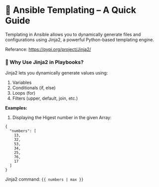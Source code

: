 # 🧩 Ansible Templating – A Quick Guide

Templating in Ansible allows you to dynamically generate files and configurations using Jinja2, a powerful Python-based templating engine.

Referance: https://pypi.org/project/Jinja2/


### 🧠 Why Use Jinja2 in Playbooks?

Jinja2 lets you dynamically generate values using:

1. Variables
2. Conditionals (if, else)
3. Loops (for)
4. Filters (upper, default, join, etc.)

**Examples:**

1. Displaying the Higest number in the given Array:

```
{
  "numbers": [
    13,
    32,
    53,
    34,
    25,
    76,
    17
  ]
}
```

Jinja2 command: `{{ numbers | max }}`
